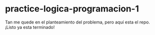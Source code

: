 # practice-logica-programacion-1
Tan me quede en el planteamiento del problema, pero aquí esta el repo.
¡Listo ya esta terminado!
